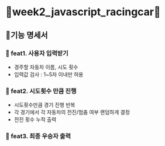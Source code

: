 # 🚀week2_javascript_racingcar🚀

## 📝기능 명세서

### 📌 feat1. 사용자 입력받기

- 경주할 자동차 이름, 시도 횟수
- 입력값 검사 : 1~5자 이내만 허용

### 📌 feat2. 시도횟수 만큼 진행

- 시도횟수만큼 경기 진행 반복
- 각 경기에서 각 자동차의 전진/멈춤 여부 랜덤하게 결정
- 전진 횟수 누적 출력

### 📌 feat3. 최종 우승자 출력
